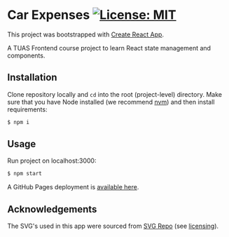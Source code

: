# Car Expenses                           [![License: MIT](https://img.shields.io/badge/License-MIT-yellow.svg)](https://opensource.org/licenses/MIT) 

This project was bootstrapped with [Create React App](https://github.com/facebook/create-react-app).

A TUAS Frontend course project to learn React state management and components.

## Installation

Clone repository locally and `cd` into the root (project-level) directory. 
Make sure that you have Node installed (we recommend [nvm](https://github.com/nvm-sh/nvm)) and then install requirements:

```bash
$ npm i
```


## Usage

Run project on localhost:3000:

```bash
$ npm start
```

A GitHub Pages deployment is [available here](https://arekune.github.io/car-expenses/).


## Acknowledgements

The SVG's used in this app were sourced from [SVG Repo](https://www.svgrepo.com/)
(see [licensing](https://www.svgrepo.com/page/licensing/)).